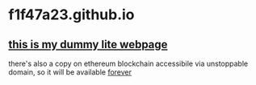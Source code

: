 # f1f47a23.github.io
## [this is my dummy lite webpage](https://f1f47a23.github.io/)

there's also a copy on ethereum blockchain accessibile via unstoppable domain, so it will be available [forever](https://youtu.be/bsqOSvKskF8?t=66)
